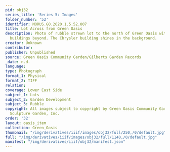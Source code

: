 ```yaml
---
pid: obj32
series_title: 'Series 5: Images'
folder_number: '52'
identifier: MORUS.GO.2020.1.5.52.007
title: Lot Across from Green Oasis
description: Photo of rubble strewn lot to the north of Green Oasis with burned out
  buildings beyond. The Chrysler building shines in the background.
creator: Unknown
contributor:
publisher: Unpublished
source: Green Oasis Community Garden/Gilberts Garden Records
_date: n.d.
language:
type: Photograph
format_1: Physical
format_2: TIFF
relation:
coverage: Lower East Side
subject_1: Lots
subject_2: Garden Development
subject_3: Rubble
copyright: All images subject to copyright by Green Oasis Community Garden/Gilberts
  Sculpture Garden, Inc.
order: '32'
layout: oasis_item
collection: Green_Oasis
thumbnail: "/img/derivatives/iiif/images/obj32/full/250,/0/default.jpg"
full: "/img/derivatives/iiif/images/obj32/full/1140,/0/default.jpg"
manifest: "/img/derivatives/iiif/obj32/manifest.json"
---
```

